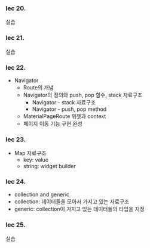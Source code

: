 ### lec 20.

실습

### lec 21.

실습

### lec 22.

- Navigator
    - Route의 개념
    - Navigator의 정의와 push, pop 함수, stack 자료구조
        - Navigator - stack 자료구조
        - Navigator - push, pop method
    - MaterialPageRoute 위젯과 context
    - 페이지 이동 기능 구현 완성
    

### lec 23.

- Map 자료구조
    - key: value
    - string: widget builder

### lec 24.

- collection and generic
- collection: 데이터들을 모아서 가지고 있는 자료구조
- generic: collection이 가지고 있는 데이터들의 타입을 지정

### lec 25.

실습
